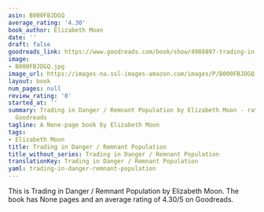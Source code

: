 ```yaml
---
asin: B000FBJDGQ
average_rating: '4.30'
book_author: Elizabeth Moon
date: ''
draft: false
goodreads_link: https://www.goodreads.com/book/show/4988897-trading-in-danger-remnant-population
image:
- B000FBJDGQ.jpg
image_url: https://images-na.ssl-images-amazon.com/images/P/B000FBJDGQ.01._SCLZZZZZZZ.jpg
layout: book
num_pages: null
review_rating: '0'
started_at: ''
summary: Trading in Danger / Remnant Population by Elizabeth Moon - rated 4.30/5 on
  Goodreads
tagline: A None-page book by Elizabeth Moon
tags:
- Elizabeth Moon
title: Trading in Danger / Remnant Population
title_without_series: Trading in Danger / Remnant Population
translationKey: Trading in Danger / Remnant Population
yaml: trading-in-danger-remnant-population
---
```


This is Trading in Danger / Remnant Population by Elizabeth Moon. The book has None pages and an average rating of 4.30/5 on Goodreads.